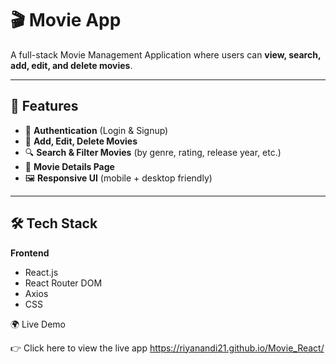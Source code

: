# 🎬 Movie App

A full-stack Movie Management Application where users can **view, search, add, edit, and delete movies**.   

---

## 🚀 Features
- 🔑 **Authentication** (Login & Signup)
- 🎥 **Add, Edit, Delete Movies**
- 🔍 **Search & Filter Movies** (by genre, rating, release year, etc.)
- 📄 **Movie Details Page**
- 🖼️ **Responsive UI** (mobile + desktop friendly)

---

## 🛠️ Tech Stack
**Frontend**
- React.js
- React Router DOM
- Axios
- CSS 



🌍 Live Demo

👉 Click here to view the live app
 https://riyanandi21.github.io/Movie_React/


